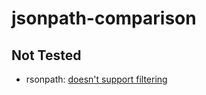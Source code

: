 # jsonpath-comparison

## Not Tested

- rsonpath: [doesn't support filtering](https://github.com/V0ldek/rsonpath/issues/154)